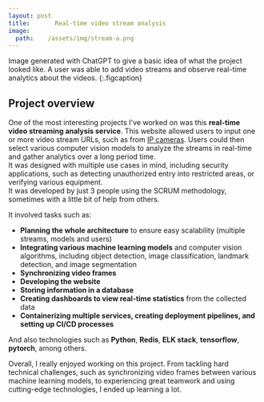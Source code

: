 ```yaml
---
layout: post
title:       Real-time video stream analysis
image:
  path:    /assets/img/stream-a.png
---
```

Image generated with ChatGPT to give a basic idea of what the project looked like. A user was able to add video streams and observe real-time analytics about the videos.
{:.figcaption}
## Project overview

One of the most interesting projects I've worked on was this **real-time video streaming analysis service**. This website allowed users to input one or more video stream URLs, such as from <a target="_blank" href="https://www.cameraftp.com/cameraftp/publish/publishedcameras.aspx">IP cameras</a>. Users could then select various computer vision models to analyze the streams in real-time and gather analytics over a long period time.  
It was designed with multiple use cases in mind, including security applications, such as detecting unauthorized entry into restricted areas, or verifying various equipment.  
It was developed by just 3 people using the SCRUM methodology, sometimes with a little bit of help from others.

It involved tasks such as:

- **Planning the whole architecture** to ensure easy scalability (multiple streams, models and users)
- **Integrating various machine learning models** and computer vision algorithms, including object detection, image classification, landmark detection, and image segmentation
- **Synchronizing video frames**
- **Developing the website**
- **Storing information in a database**
- **Creating dashboards to view real-time statistics** from the collected data
- **Containerizing multiple services, creating deployment pipelines, and setting up CI/CD processes**

And also technologies such as **Python**, **Redis**, **ELK stack**, **tensorflow**, **pytorch**, among others.

Overall, I really enjoyed working on this project. From tackling hard technical challenges, such as synchronizing video frames between various machine learning models, to experiencing great teamwork and using cutting-edge technologies, I ended up learning a lot.